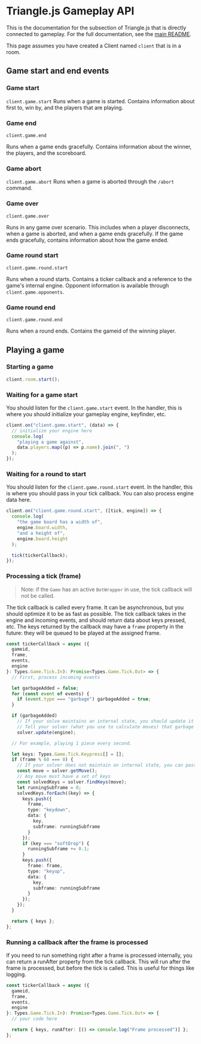 # Triangle.js Gameplay API

This is the documentation for the subsection of Triangle.js that is directly connected to gameplay. For the full documentation, see the [main README](https://triangle.haelp.dev).

This page assumes you have created a Client named `client` that is in a room.

## Game start and end events

### Game start

`client.game.start`
Runs when a game is started. Contains information about first to, win by, and the players that are playing.

### Game end

`client.game.end`

Runs when a game ends gracefully. Contains information about the winner, the players, and the scoreboard.

### Game abort

`client.game.abort`
Runs when a game is aborted through the `/abort` command.

### Game over

`client.game.over`

Runs in any game over scenario. This includes when a player disconnects, when a game is aborted, and when a game ends gracefully. If the game ends gracefully, contains information about how the game ended.

### Game round start

`client.game.round.start`

Runs when a round starts. Contains a ticker callback and a reference to the game's internal engine.
Opponent information is available through `client.game.opponents`.

### Game round end

`client.game.round.end`

Runs when a round ends. Contains the gameid of the winning player.

## Playing a game

### Starting a game

```ts
client.room.start();
```

### Waiting for a game start

You should listen for the `client.game.start` event. In the handler, this is where you should initialize your gameplay engine, keyfinder, etc.

```ts
client.on("client.game.start", (data) => {
  // initialize your engine here
  console.log(
    "playing a game against",
    data.players.map((p) => p.name).join(", ")
  );
});
```

### Waiting for a round to start

You should listen for the `client.game.round.start` event. In the handler, this is where you should pass in your tick callback. You can also process engine data here.

```ts
client.on("client.game.round.start", ([tick, engine]) => {
  console.log(
    "the game board has a width of",
    engine.board.width,
    "and a height of",
    engine.board.height
  );

  tick(tickerCallback);
});
```

### Processing a tick (frame)

> Note: if the `Game` has an active `BotWrapper` in use, the tick callback will not be called.

The tick callback is called every frame. It can be asynchronous, but you should optimize it to be as fast as possible. The tick callback takes in the engine and incoming events, and should return data about keys pressed, etc. The keys returned by the callback may have a `frame` property in the future: they will be queued to be played at the assigned frame.

```ts
const tickerCallback = async ({
  gameid,
  frame,
  events,
  engine
}: Types.Game.Tick.In): Promise<Types.Game.Tick.Out> => {
  // First, process incoming events

  let garbageAdded = false;
  for (const event of events) {
    if (event.type === "garbage") garbageAdded = true;
  }

  if (garbageAdded)
    // If your solve maintains an internal state, you should update it here
    // Tell your solver (what you use to calculate moves) that garbage has been tanked and needs to be updated
    solver.update(engine);

  // For example, playing 1 piece every second.

  let keys: Types.Game.Tick.Keypress[] = [];
  if (frame % 60 === 0) {
    // If your solver does not maintain an internal state, you can pass in the engine to the solver
    const move = solver.getMove();
    // Any move must have a set of keys
    const solvedKeys = solver.findKeys(move);
    let runningSubframe = 0;
    solvedKeys.forEach((key) => {
      keys.push({
        frame,
        type: "keydown",
        data: {
          key,
          subframe: runningSubframe
        }
      });
      if (key === "softDrop") {
        runningSubframe += 0.1;
      }
      keys.push({
        frame: frame,
        type: "keyup",
        data: {
          key,
          subframe: runningSubframe
        }
      });
    });
  }

  return { keys };
};
```

### Running a callback after the frame is processed

If you need to run something right after a frame is processed internally, you can return a runAfter property from the tick callback. This will run after the frame is processed, but before the tick is called. This is useful for things like logging.

```ts
const tickerCallback = async ({
  gameid,
  frame,
  events,
  engine
}: Types.Game.Tick.In): Promise<Types.Game.Tick.Out> => {
  // your code here

  return { keys, runAfter: [() => console.log("Frame processed")] };
};
```
